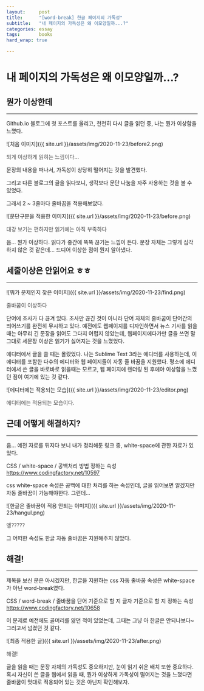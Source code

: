 ```yaml
---
layout:		post
title:		"[word-break] 한글 페이지의 가독성"
subtitle:	"내 페이지의 가독성은 왜 이모양일까...?"
categories:	essay
tags:		books
hard_wrap: true

---
```


# 내 페이지의 가독성은 왜 이모양일까...?



## 뭔가 이상한데
---

Github.io 블로그에 첫 포스트를 올리고, 천천히 다시 글을 읽던 중, 나는 뭔가 이상함을 느꼈다.

![처음 이미지]({{ site.url }}/assets/img/2020-11-23/before2.png)
<p style="opacity: 0.8;">되게 이상하게 읽히는 느낌이다...</p>

문장의 내용을 떠나서, 가독성이 상당히 떨어지는 것을 발견했다.

그리고 다른 블로그의 글을 읽다보니, 생각보다 문단 나눔을 자주 사용하는 것을 볼 수 있었다.

그래서 2 ~ 3줄마다 줄바꿈을 적용해보았다.

![문단구분을 적용한 이미지]({{ site.url }}/assets/img/2020-11-23/before.png)
<p style="opacity: 0.8;">대강 보기는 편하지만 읽기에는 아직 부족하다</p>

음... 뭔가 이상하다. 읽다가 중간에 뚝뚝 끊기는 느낌이 든다. 문장 자체는 그렇게 심각하지 않은 것 같은데... 드디어 이상한 점이 뭔지 알아냈다.



## 세줄이상은 안읽어요 ㅎㅎ
---

![뭐가 문제인지 찾은 이미지]({{ site.url }}/assets/img/2020-11-23/find.png)
<p style="opacity: 0.8;">줄바꿈이 이상하다</p>

단어에 조사가 다 끊겨 있다. 조사만 끊긴 것이 아니라 단어 자체의 줄바꿈이 단어간의 띄어쓰기를 완전히 무시하고 있다. 예전에도 웹페이지를 디자인하면서 뉴스 기사를 읽을 때는 아무리 긴 문장을 읽어도 그다지 어렵지 않았는데, 웹페이지에다가만 글을 쓰면 말그대로 세문장 이상은 읽기가 싫어지는 것을 느꼈었다.

에디터에서 글을 쓸 때는 몰랐었다. 나는 Sublime Text 3라는 에디터를 사용하는데, 이 에디터를 포함한 다수의 에디터와 웹 페이지들이 자동 줄 바꿈을 지원했다. 평소에 에디터에서 쓴 글을 바로바로 읽을때는 모르고, 웹 페이지에 렌더링 된 후에야 이상함을 느꼈던 점이 여기에 있는 것 같다.

![에디터에는 적용되는 모습]({{ site.url }}/assets/img/2020-11-23/editor.png)
<p style="opacity: 0.8;">에디터에는 적용되는 모습이다.</p>



## 근데 어떻게 해결하지?
---

음... 예전 자료를 뒤지다 보니 내가 정리해둔 링크 중, white-space에 관한 자료가 있었다.

CSS / white-space / 공백처리 방법 정하는 속성
https://www.codingfactory.net/10597

css white-space 속성은 공백에 대한 처리를 하는 속성인데, 글을 읽어보면 알겠지만 자동 줄바꿈이 가능해야한다. 그런데...

![한글은 줄바꿈이 적용 안되는 이미지]({{ site.url }}/assets/img/2020-11-23/hangul.png)
<p style="opacity: 0.8;">엥?????</p>

그 어떠한 속성도 한글 자동 줄바꿈은 지원해주지 않았다.



## 해결!
---

제목을 보신 분은 아시겠지만, 한글을 지원하는 css 자동 줄바꿈 속성은 white-space가 아닌 word-break였다.

CSS / word-break / 줄바꿈을 단어 기준으로 할 지 글자 기준으로 할 지 정하는 속성
https://www.codingfactory.net/10658

이 문제로 예전에도 골머리를 앓던 적이 있었는데, 그때는 그냥 아 한글은 안되나보다~ 그러고서 넘겼던 것 같다.

![최종 적용한 글]({{ site.url }}/assets/img/2020-11-23/after.png)
<p style="opacity: 0.8;">해결!</p>

글을 읽을 때는 문장 자체의 가독성도 중요하지만, 눈이 읽기 쉬운 배치 또한 중요하다. 혹시 자신이 쓴 글을 웹에서 읽을 때, 뭔가 이상하게 가독성이 떨어지는 것을 느꼈다면 줄바꿈이 멋대로 적용되어 있는 것은 아닌지 확인해보자.


